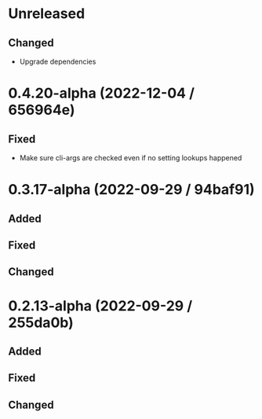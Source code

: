 # Unreleased

## Changed

- Upgrade dependencies

# 0.4.20-alpha (2022-12-04 / 656964e)

## Fixed

- Make sure cli-args are checked even if no setting lookups happened

# 0.3.17-alpha (2022-09-29 / 94baf91)

## Added

## Fixed

## Changed

# 0.2.13-alpha (2022-09-29 / 255da0b)

## Added

## Fixed

## Changed
